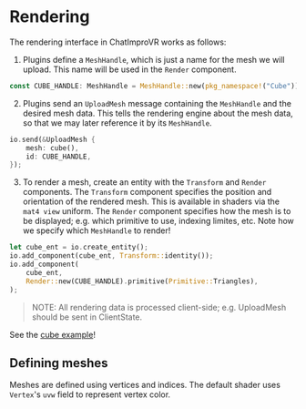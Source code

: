 # Rendering
The rendering interface in ChatImproVR works as follows:

1. Plugins define a `MeshHandle`, which is just a name for the mesh we will upload. This name will be used in the `Render` component.
```rust
const CUBE_HANDLE: MeshHandle = MeshHandle::new(pkg_namespace!("Cube"));
```

2. Plugins send an `UploadMesh` message containing the `MeshHandle` and the desired mesh data. This tells the rendering engine about the mesh data, so that we may later reference it by its `MeshHandle`. 
```rust
io.send(&UploadMesh {
    mesh: cube(),
    id: CUBE_HANDLE,
});
```

3. To render a mesh, create an entity with the `Transform` and `Render` components. The `Transform` component specifies the position and orientation of the rendered mesh. This is available in shaders via the `mat4 view` uniform. The `Render` component specifies how the mesh is to be displayed; e.g. which primitive to use, indexing limites, etc. Note how we specify which `MeshHandle` to render!

```rust
let cube_ent = io.create_entity();
io.add_component(cube_ent, Transform::identity());
io.add_component(
    cube_ent,
    Render::new(CUBE_HANDLE).primitive(Primitive::Triangles),
);
```

> NOTE: All rendering data is processed client-side; e.g. UploadMesh should be sent in ClientState.

See the [cube example](https://github.com/ChatImproVR/iteration0/blob/main/example_plugins/cube/src/lib.rs)!

## Defining meshes
Meshes are defined using vertices and indices. The default shader uses `Vertex`'s `uvw` field to represent vertex color.
